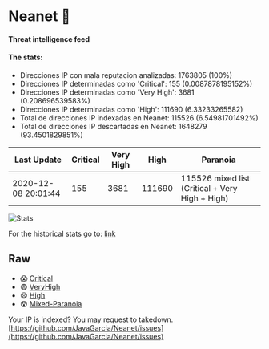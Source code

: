 # Neanet :hocho:
#### Threat intelligence feed
#### The stats:

- Direcciones IP con mala reputacion analizadas: 1763805 (100%)
- Direcciones IP determinadas como 'Critical':  155 (0.0087878195152%)
- Direcciones IP determinadas como 'Very High':  3681 (0.208696539583%)
- Direcciones IP determinadas como 'High':  111690 (6.33233265582)
- Total de direcciones IP indexadas en Neanet:  115526 (6.54981701492%)
- Total de direcciones IP descartadas en Neanet:  1648279 (93.4501829851%)

| Last Update | Critical | Very High | High | Paranoia |
| --- | --- | --- | --- | --- |
| 2020-12-08 20:01:44 | 155 | 3681 | 111690 | 115526 mixed list (Critical + Very High + High)|

![Stats](https://docs.google.com/spreadsheets/d/e/2PACX-1vSnaNMIXVabIpDJjufMlzH7poXnshF3mgd8Is1g9ytUEzVsP5my4Trn8f-xkoLLQ38xpL3HtmUexLo6/pubchart?oid=501124687&format=image)

For the historical stats go to: [link](/stats.csv)
## Raw
- :scream: [Critical](https://raw.githubusercontent.com/JavaGarcia/Neanet/master/blacklists/neanet_critical.txt)
- :fearful: [VeryHigh](https://raw.githubusercontent.com/JavaGarcia/Neanet/master/blacklists/neanet_veryHigh.txtt)
- :frowning: [High](https://raw.githubusercontent.com/JavaGarcia/Neanet/master/blacklists/neanet_high.txt)
- :dizzy_face: [Mixed-Paranoia](https://raw.githubusercontent.com/JavaGarcia/Neanet/master/blacklists/neanet_all.txt)


Your IP is indexed? You may request to takedown. [https://github.com/JavaGarcia/Neanet/issues](https://github.com/JavaGarcia/Neanet/issues)





















































































































































































































































































































































































































































































































































































































































































































































































































































































































































































































































































































































































































































































































































































































































































































































































































































































































































































































































































































































































































































































































































































































































































































































































































































































































































































































































































































































